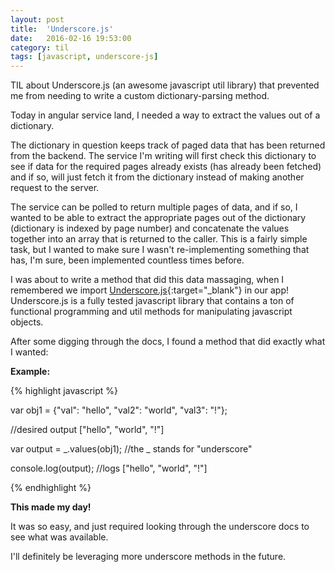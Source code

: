```yaml
---
layout: post
title:  'Underscore.js'
date:   2016-02-16 19:53:00
category: til
tags: [javascript, underscore-js]
---
```


TIL about Underscore.js (an awesome javascript util library) that prevented me from needing to write a custom dictionary-parsing method.

Today in angular service land, I needed a way to extract the values out of a dictionary.

The dictionary in question keeps track of paged data that has been returned from the backend. The service I'm writing will first check this dictionary to see if data for the required pages already exists (has already been fetched) and if so, will just fetch it from the dictionary instead of making another request to the server.

The service can be polled to return multiple pages of data, and if so, I wanted to be able to extract the appropriate pages out of the dictionary (dictionary is indexed by page number) and concatenate the values together into an array that is returned to the caller. This is a fairly simple task, but I wanted to make sure I wasn't re-implementing something that has, I'm sure, been implemented countless times before.

I was about to write a method that did this data massaging, when I remembered we import [Underscore.js][underscore]{:target="_blank"} in our app! Underscore.js is a fully tested javascript library that contains a ton of functional programming and util methods for manipulating javascript objects.

After some digging through the docs, I found a method that did exactly what I wanted:

__Example:__

{% highlight javascript %}

var obj1 = {"val": "hello", "val2": "world", "val3": "!"};

//desired output ["hello", "world", "!"]

var output = _.values(obj1); //the _ stands for "underscore"

console.log(output); //logs ["hello", "world", "!"]

{% endhighlight %}

__This made my day!__

It was so easy, and just required looking through the underscore docs to see what was available.

I'll definitely be leveraging more underscore methods in the future.

[underscore]:  http://underscorejs.org/

